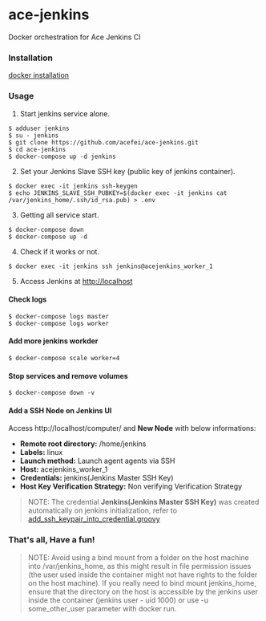 # ace-jenkins
Docker orchestration for Ace Jenkins CI 


### Installation
[docker installation](https://github.com/acefei/ace-docker#installation)

### Usage
1. Start jenkins service alone.
```
$ adduser jenkins
$ su - jenkins
$ git clone https://github.com/acefei/ace-jenkins.git
$ cd ace-jenkins
$ docker-compose up -d jenkins 
```

2. Set your Jenkins Slave SSH key (public key of jenkins container).
```
$ docker exec -it jenkins ssh-keygen
$ echo JENKINS_SLAVE_SSH_PUBKEY=$(docker exec -it jenkins cat /var/jenkins_home/.ssh/id_rsa.pub) > .env
```

3. Getting all service start.
```
$ docker-compose down
$ docker-compose up -d
```

4. Check if it works or not.
```
$ docker exec -it jenkins ssh jenkins@acejenkins_worker_1
```

5. Access Jenkins at [http://localhost]()

#### Check logs
```
$ docker-compose logs master
$ docker-compose logs worker
```

#### Add more jenkins workder
```
$ docker-compose scale worker=4
```

#### Stop services and remove volumes
```
$ docker-compose down -v
```

#### Add a SSH Node on Jenkins UI
Access http://localhost/computer/ and **New Node** with below informations:
- **Remote root directory:** /home/jenkins
- **Labels:** linux
- **Launch method:** Launch agent agents via SSH
- **Host:** acejenkins_worker_1
- **Credentials:** jenkins(Jenkins Master SSH Key)
- **Host Key Verification Strategy:** Non verifying Verification Strategy
> NOTE:
The credential **Jenkins(Jenkins Master SSH Key)** was created automatically on jenkins initialization, refer to [add_ssh_keypair_into_credential.groovy](https://github.com/acefei/ace-docker-jenkins-master/blob/master/init_scripts/add_ssh_keypair_into_credential.groovy)

### That's all, Have a fun!

> NOTE:
Avoid using a bind mount from a folder on the host machine into /var/jenkins_home, as this might result in file permission issues (the user used inside the container might not have rights to the folder on the host machine). If you really need to bind mount jenkins_home, ensure that the directory on the host is accessible by the jenkins user inside the container (jenkins user - uid 1000) or use -u some_other_user parameter with docker run.
